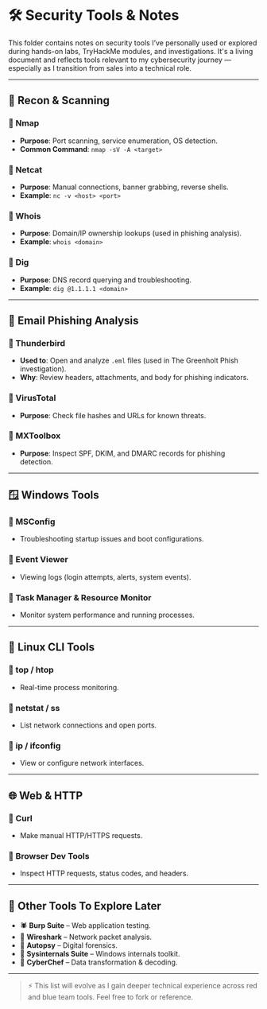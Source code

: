 # 🛠️ Security Tools & Notes

This folder contains notes on security tools I’ve personally used or explored during hands-on labs, TryHackMe modules, and investigations. It's a living document and reflects tools relevant to my cybersecurity journey — especially as I transition from sales into a technical role.

---

## 🧪 Recon & Scanning

### 🔹 Nmap
- **Purpose**: Port scanning, service enumeration, OS detection.
- **Common Command**: `nmap -sV -A <target>`

### 🔹 Netcat
- **Purpose**: Manual connections, banner grabbing, reverse shells.
- **Example**: `nc -v <host> <port>`

### 🔹 Whois
- **Purpose**: Domain/IP ownership lookups (used in phishing analysis).
- **Example**: `whois <domain>`

### 🔹 Dig
- **Purpose**: DNS record querying and troubleshooting.
- **Example**: `dig @1.1.1.1 <domain>`

---

## 🔐 Email Phishing Analysis

### 🔹 Thunderbird
- **Used to**: Open and analyze `.eml` files (used in The Greenholt Phish investigation).
- **Why**: Review headers, attachments, and body for phishing indicators.

### 🔹 VirusTotal
- **Purpose**: Check file hashes and URLs for known threats.

### 🔹 MXToolbox
- **Purpose**: Inspect SPF, DKIM, and DMARC records for phishing detection.

---

## 🪟 Windows Tools

### 🔹 MSConfig
- Troubleshooting startup issues and boot configurations.

### 🔹 Event Viewer
- Viewing logs (login attempts, alerts, system events).

### 🔹 Task Manager & Resource Monitor
- Monitor system performance and running processes.

---

## 🐧 Linux CLI Tools

### 🔹 top / htop
- Real-time process monitoring.

### 🔹 netstat / ss
- List network connections and open ports.

### 🔹 ip / ifconfig
- View or configure network interfaces.

---

## 🌐 Web & HTTP

### 🔹 Curl
- Make manual HTTP/HTTPS requests.

### 🔹 Browser Dev Tools
- Inspect HTTP requests, status codes, and headers.

---

## 🧠 Other Tools To Explore Later

- 🕷 **Burp Suite** – Web application testing.
- 🧪 **Wireshark** – Network packet analysis.
- 💾 **Autopsy** – Digital forensics.
- 🧰 **Sysinternals Suite** – Windows internals toolkit.
- 🧙 **CyberChef** – Data transformation & decoding.

---

> ⚡ This list will evolve as I gain deeper technical experience across red and blue team tools. Feel free to fork or reference.
